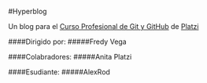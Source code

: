 #Hyperblog

Un blog para el [Curso Profesional de Git y GitHub](http://www.platzi.com/cursos/git-github "Curso Profesional de Git y GitHub") de [Platzi](http://www.platzi.com "Platzi")


####Dirigido por: 
#####Fredy Vega

####Colabradores:
#####Anita Platzi

####Esudiante:
#####AlexRod
